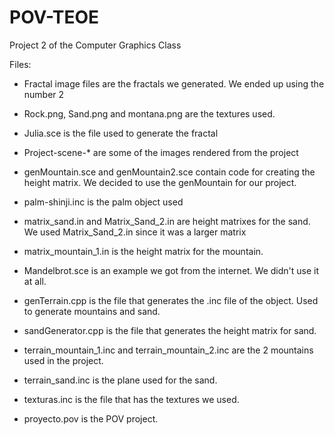 # POV-TEOE
Project 2 of the Computer Graphics Class

Files:
- Fractal image files are the fractals we generated. We ended up using the number 2

- Rock.png, Sand.png and montana.png are the textures used.

- Julia.sce is the file used to generate the fractal

- Project-scene-* are some of the images rendered from the project

- genMountain.sce and genMountain2.sce contain code for creating the height matrix. We decided to use the genMountain for our project.

- palm-shinji.inc is the palm object used

- matrix_sand.in and Matrix_Sand_2.in are height matrixes for the sand. We used Matrix_Sand_2.in since it was a larger matrix

- matrix_mountain_1.in is the height matrix for the mountain.

- Mandelbrot.sce is an example we got from the internet. We didn't use it at all.

- genTerrain.cpp is the file that generates the .inc file of the object. Used to generate mountains and sand.

- sandGenerator.cpp is the file that generates the height matrix for sand.

- terrain_mountain_1.inc and terrain_mountain_2.inc	are the 2 mountains used in the project.

- terrain_sand.inc is the plane used for the sand.

- texturas.inc is the file that has the textures we used.

- proyecto.pov is the POV project.